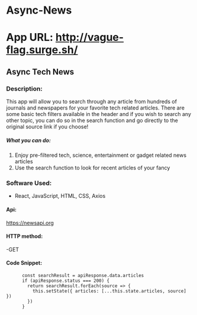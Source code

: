 # Async-News

# App URL: http://vague-flag.surge.sh/

## Async Tech News

### Description:

This app will allow you to search through any article from hundreds of journals and newspapers for your favorite tech related articles. There are some basic tech filters available in the header and if you wish to search any other topic, you can do so in the search function and go directly to the original source link if you choose!

##### What you can do:
1. Enjoy pre-filtered tech, science, entertainment or gadget related news articles 
2. Use the search function to look for recent articles of your fancy

### Software Used:
- React, JavaScript, HTML, CSS, Axios

#### Api:
https://newsapi.org

#### HTTP method:
-GET

#### Code Snippet:

```  const apiResponse = await axios.get(apiUrl);
      const searchResult = apiResponse.data.articles
      if (apiResponse.status === 200) {
        return searchResult.forEach(source => {
          this.setState({ articles: [...this.state.articles, source] })
        })
      } 
